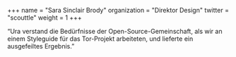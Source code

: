 +++
name = "Sara Sinclair Brody"
organization = "Direktor Design"
twitter = "scouttle"
weight = 1
+++

“Ura verstand die Bedürfnisse der Open-Source-Gemeinschaft, als wir an einem Styleguide für das Tor-Projekt arbeiteten, und lieferte ein ausgefeiltes Ergebnis.”